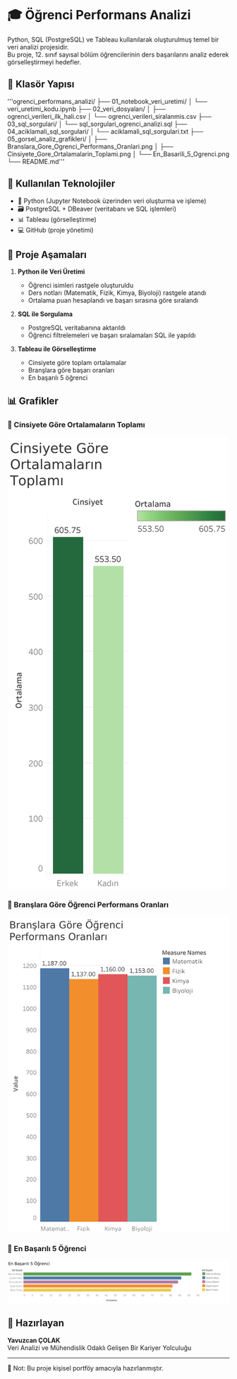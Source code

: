 # 🎓 Öğrenci Performans Analizi

Python, SQL (PostgreSQL) ve Tableau kullanılarak oluşturulmuş temel bir veri analizi projesidir.  
Bu proje, 12. sınıf sayısal bölüm öğrencilerinin ders başarılarını analiz ederek görselleştirmeyi hedefler.


## 📁 Klasör Yapısı

'''ogrenci_performans_analizi/
├── 01_notebook_veri_uretimi/
│   └── veri_uretimi_kodu.ipynb
├── 02_veri_dosyaları/
│   ├── ogrenci_verileri_ilk_hali.csv
│   └── ogrenci_verileri_siralanmis.csv
├── 03_sql_sorgulari/
│   └── sql_sorgulari_ogrenci_analizi.sql
├── 04_aciklamali_sql_sorgulari/
│   └── aciklamali_sql_sorgulari.txt
├── 05_gorsel_analiz_grafikleri/
│   ├── Branslara_Gore_Ogrenci_Performans_Oranlari.png
│   ├── Cinsiyete_Gore_Ortalamalarin_Toplami.png
│   └── En_Basarili_5_Ogrenci.png
└── README.md'''



## 🔧 Kullanılan Teknolojiler

- 🐍 Python (Jupyter Notebook üzerinden veri oluşturma ve işleme)
- 🗃️ PostgreSQL + DBeaver (veritabanı ve SQL işlemleri)
- 📊 Tableau (görselleştirme)
- 💻 GitHub (proje yönetimi)


## 🔎 Proje Aşamaları

1. **Python ile Veri Üretimi**  
   - Öğrenci isimleri rastgele oluşturuldu  
   - Ders notları (Matematik, Fizik, Kimya, Biyoloji) rastgele atandı  
   - Ortalama puan hesaplandı ve başarı sırasına göre sıralandı  

2. **SQL ile Sorgulama**  
   - PostgreSQL veritabanına aktarıldı  
   - Öğrenci filtrelemeleri ve başarı sıralamaları SQL ile yapıldı  

3. **Tableau ile Görselleştirme**  
   - Cinsiyete göre toplam ortalamalar 
   - Branşlara göre başarı oranları  
   - En başarılı 5 öğrenci  


## 📊 Grafikler

### 📌 Cinsiyete Göre Ortalamaların Toplamı
![Cinsiyete Göre](05_grafikler/Cinsiyete_Gore_Ortalamalarin_Toplami.png)


### 📌 Branşlara Göre Öğrenci Performans Oranları
![Branşlara Göre](05_grafikler/Branslara_Gore_Ogrenci_Performans_Oranlari.png)


### 📌 En Başarılı 5 Öğrenci
![En Başarılı 5](05_grafikler/En_Basarili_5_Ogrenci.png)


## 👤 Hazırlayan

**Yavuzcan ÇOLAK**  
Veri Analizi ve Mühendislik Odaklı Gelişen Bir Kariyer Yolculuğu  

---

📌 Not: Bu proje kişisel portföy amacıyla hazırlanmıştır.  
